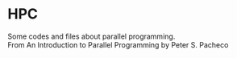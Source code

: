 # HPC
Some codes and files about parallel programming. <br>
From An Introduction to Parallel Programming by Peter S. Pacheco

